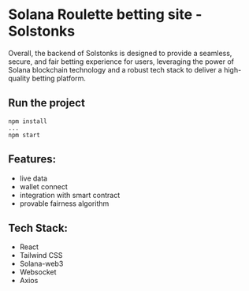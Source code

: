 # Solana Roulette betting site - Solstonks
Overall, the backend of Solstonks is designed to provide a seamless, secure, and fair betting experience for users, leveraging the power of Solana blockchain technology and a robust tech stack to deliver a high-quality betting platform.

## Run the project
```
npm install
...
npm start
```

## Features:
- live data 
- wallet connect
- integration with smart contract
- provable fairness algorithm

## Tech Stack:
- React
- Tailwind CSS
- Solana-web3
- Websocket
- Axios

